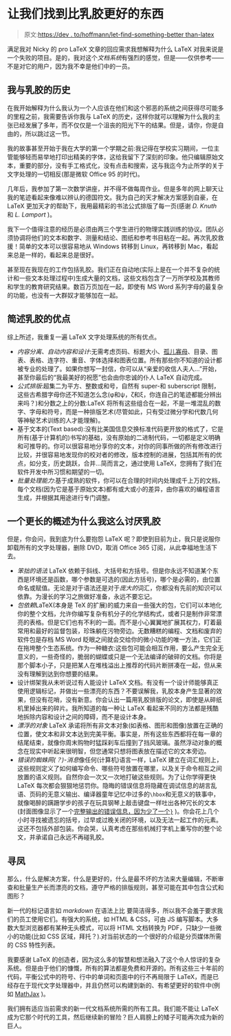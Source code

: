 # 让我们找到比乳胶更好的东西

> 原文:[https://dev . to/hoffmann/let-find-something-better than-latex](https://dev.to/hoffmann/lets-find-something-better-then-latex)

满足我对 Nicky 的 pro LaTeX 文章的回应需求我想解释为什么 LaTeX 对我来说是一个失败的项目。是的，我对这个*文档系统*有强烈的感觉，但是——仅供参考——不是对它的用户，因为我不幸是他们中的一员。

## [](#my-history-with-latex)我与乳胶的历史

在我开始解释为什么我认为一个人应该在他们和这个邪恶的系统之间获得尽可能多的里程之前，我需要告诉你我与 LaTeX 的历史，这样你就可以理解为什么我的主张已经发展了多年，而不仅仅是一个沮丧的阳光下午的结果。但是，请你，你是自由的，所以跳过这一节。

我的故事甚至开始于我在大学的第一个学期之前:我记得在学校实习期间，一位主管能够轻而易举地打印出精美的字体，这给我留下了深刻的印象。他只编辑原始文本，重要的部分，没有手工格式化，没有点击和搜索，这与我迄今为止所学的关于文字处理的一切相反(那是微软 Office 95 的时代)。

几年后，我参加了第一次数学讲座，并不得不做每周作业。但是多年的网上聊天让我的笔迹看起来像难以辨认的德国符文。我为自己的天才解决方案感到自豪，在 LaTeX 更加天才的帮助下，我用最精彩的书法公式排版了每一页(感谢 *D. Knuth* 和 *L. Lamport* )。

我下一个值得注意的经历是必须由两三个学生进行的物理实践训练的协议。团队必须协调将他们的文本和数字、测量和结论、图纸和参考书目粘在一起。再次乳胶救援！简单的文本可以很容易地从 Windows 转移到 Linux，再转移到 Mac，看起来总是一样的，看起来总是很好。

甚至现在我现在的工作包括乳胶。我们正在自动地(实际上是在一个并不复杂的统计和一些文本处理过程中)生成大量的文档，这些文档包含了一万所学校及其教师和学生的教育研究结果。数百万页加在一起，即使有 MS Word 系列字母的最复杂的功能，也没有一大群奴才能够加在一起。

## [](#a-short-overview-of-the-advantages-of-latex)简述乳胶的优点

综上所述，我重复一遍 LaTeX 文字处理系统的所有优点。

*   *内容分离、自动内容和设计*:无需考虑页码、标题大小、[孤儿寡母](https://en.wikipedia.org/wiki/Widows_and_orphans)、目录、图表、表格、连字符、重音、字体选择和图表位置。所有那些你不知道的设计都被专业的处理了。如果你想写一封信，你可以从“亲爱的收信人夫人…”开始，甚至你最后的“我最美好的祝愿”也会由你忠诚的仆人 LaTeX 自动完成。
*   *公式排版*:超集二为平方、整数或和号，自然有 super-和 suberscript 限制，这些古希腊字母你还不知道怎么念(φ和ψ，ζ和ξ，你连自己的笔迹都能分辨出来吗？)和分数之上的分数:LaTeX 将所有这些组合在一起，不是一堆混乱的数字、字母和符号，而是一种排版艺术(尽管如此，只有受过微分学和代数几何等神秘艺术训练的人才能理解)。
*   基于文本的(Text based):没有比美国信息交换标准代码更开放的格式了，它是所有(基于计算机的)书写的基础，没有原始的二进制代码，一切都是定义明确和可推导的。你可以很容易地分享你的文本，对你的同事所做的所有修改进行比较，并很容易地发现你的校对者的修改，版本控制的进展，包括其所有的优点，如分支，历史跳跃，合并…简而言之，通过使用 LaTeX，您拥有了我们在软件开发中所习惯和期望的一切。
*   *批量处理能力*:基于成熟的软件，你可以在合理的时间内处理成千上万的文档，每个文档(因为它是基于原始文本)都有或大或小的差异，由你喜欢的编程语言生成，并根据其用途进行专门调整。

## [](#a-longer-overview-of-why-i-hate-latex-so-much)一个更长的概述为什么我这么讨厌乳胶

但是，你会问，我到底为什么要抱怨 LaTeX 呢？即使到目前为止，我只是说服你卸载所有的文字处理器，删除 DVD，取消 Office 365 订阅，从此幸福地生活下去。

*   *笨拙的语法* LaTeX 依赖于斜线、大括号和方括号。但是你永远不知道某个东西是环境还是函数，哪个参数是可选的(因此方括号)，哪个是必需的，由位置命名或赋值。无论是对于语法还是对于*庞大的*词汇，你都没有先前的知识可以依靠。为漫长的学习之旅做好准备，永远不要忘记。
*   *包依赖*LaTeX(本身是 TeX 的扩展)的威力来自一些强大的包，它们可以本地化你的整个文档，允许你编写复杂有机分子的化学结构式，或者只是制作非常漂亮的表格。但是它们也有不利的一面。而不是小心翼翼地扩展其权力，盯着最常用和最好的监督包装，珍珠躺在污物旁边。无数糟糕的编程、文档和废弃的软件包是存档 MS Word 眨眼之间就会交给你的微小功能的唯一方法，它们正在拖垮整个生态系统。作为一种糖衣:这些包可能会相互作用，要么产生完全无意义的，一些奇怪的，脆弱的蝴蝶或只是一个无法编译的破碎的文档。你将是那个脚本小子，只是把某人在堆栈溢出上推荐的代码片断拼凑在一起，但从来没有理解到达到你想要的结果。
*   设计绑架我从未听说过有人能设计 LaTeX 文档。有没有一个设计师能够真正使用逻辑标记，并做出一些漂亮的东西？不要误解我，乳胶本身产生显著的效果，但没有花哨，没有新意。你会认出一篇用乳胶排版的论文，即使是从碎纸机里掉出来的碎片。我所知道的每一种让 LaTeX 看起来不同的方法都是残酷地拆除内容和设计之间的障碍，而不是设计本身。
*   *漂浮的对象* LaTeX 承诺将所有非文本对象(如表格、图形和图像)放置在正确的位置，使文本和非文本达到完美平衡。事实是，所有这些东西都将在每一章的结尾结束，就像你周末购物时猛踩刹车后撞到了挡风玻璃。虽然浮动对象的概念在现实中听起来很明智，但您通常只想将图表放在描述它的文本旁边。
*   *错误的蜘蛛网(？)-消息*像任何(计算机)语言一样，LaTeX 建立在词汇规则上，这些规则定义了如何编写命令、哪些符号放置在哪里，以及关于命令相互之间放置的语义规则。自然你会一次又一次地打破这些规则。为了让你学得更快 LaTeX 每次都会狠狠地惩罚你。隐晦的错误信息将隐藏在调试信息的胡言乱语、页码的无意义输出、编译器童年记忆中过多的`\hbox`和无意义的轶事中，就像喝醉的蹒跚学步的孩子在玩具钢琴上敲击键盘一样吐出各种冗长的文本(封面图像显示了一个[完整输出的错误信息，因为少了一个`}`](https://pbs.twimg.com/media/DKPhugZWAAA_Gtv.jpg:large) )。你会花上几个小时寻找被遗忘的括号，过早或过晚关闭的环境，以及无法一起工作的元素。这还不包括外部包装。你会哭，认真考虑在那些机械打字机上重写你的整个论文，并承诺自己永远不再碰乳胶。

## [](#searching-phoenix)寻凤

那么，什么是解决方案，什么是更好的，什么是最不坏的方法来大量编辑，不断审查和批量生产长而漂亮的文档，遵守严格的排版规则，甚至可能在其中包含公式和图形？

新一代的标记语言如 *markdown* 在语法上比
要简洁得多，所以我不会羞于要求我们的员工使用它们。有强大的系统，如 HTML & CSS，可由 JS 编写脚本。大多数大型浏览器都有某种无头模式，可以将 HTML 文档转换为 PDF，只缺少一些微小的功能(比如 CSS 区域，拜托？).对当前状态的一个很好的介绍是分页媒体所需的 CSS 特性列表。

我要感谢 LaTeX 的创造者，因为这么多的智慧和想法融入了这个令人惊讶的复杂系统。但是由于他们的慷慨，所有的算法都是免费和开源的。所有这些三十年前的代码，平衡公式中的符号、行中的单词和页面中的行不再局限于 LaTeX，而是已经存在于现代文字处理器中，并且仍然可以构建到新的、有希望更好的软件中(例如 [MathJax](https://www.mathjax.org/) )。

我们拥有适应当前需求的新一代文档系统所需的所有工具。我们能不能让 LaTeX 成为它那个时代的工具，然后继续新的冒险？巨人肩膀上的矮子可能再次成为新的巨人。